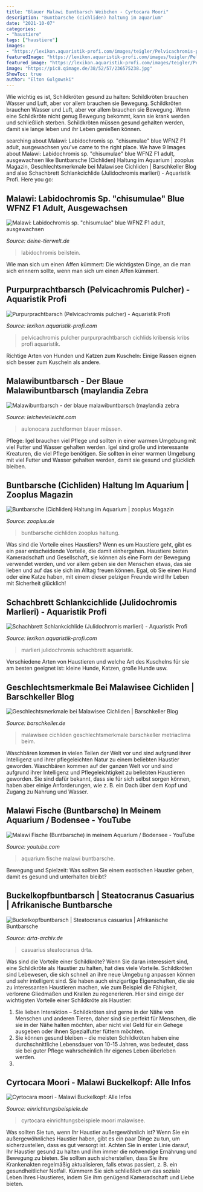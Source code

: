 ```yaml
---
title: "Blauer Malawi Buntbarsch Weibchen - Cyrtocara Moori"
description: "Buntbarsche (cichliden) haltung im aquarium"
date: "2021-10-07"
categories:
- "haustiere"
tags: ["haustiere"]
images:
- "https://lexikon.aquaristik-profi.com/images/teigler/Pelvicachromis-pulcher-1.jpg"
featuredImage: "https://lexikon.aquaristik-profi.com/images/teigler/Pelvicachromis-pulcher-1.jpg"
featured_image: "https://lexikon.aquaristik-profi.com/images/teigler/Pelvicachromis-pulcher-1.jpg"
image: "https://pic8.qimage.de/38/52/57/236575238.jpg"
ShowToc: true
author: "Elton Gulgowski"
---
```



Wie wichtig es ist, Schildkröten gesund zu halten: Schildkröten brauchen Wasser und Luft, aber vor allem brauchen sie Bewegung.
Schildkröten brauchen Wasser und Luft, aber vor allem brauchen sie Bewegung. Wenn eine Schildkröte nicht genug Bewegung bekommt, kann sie krank werden und schließlich sterben. Schildkröten müssen gesund gehalten werden, damit sie lange leben und ihr Leben genießen können.

	

		
searching about Malawi: Labidochromis sp. &quot;chisumulae&quot; blue WFNZ F1 adult, ausgewachsen you've came to the right place. We have 9 Images about Malawi: Labidochromis sp. &quot;chisumulae&quot; blue WFNZ F1 adult, ausgewachsen like Buntbarsche (Cichliden) Haltung im Aquarium | zooplus Magazin, Geschlechtsmerkmale bei Malawisee Cichliden | Barschkeller Blog and also Schachbrett Schlankcichlide (Julidochromis marlieri) - Aquaristik Profi. Here you go:
		
    
## Malawi: Labidochromis Sp. &quot;chisumulae&quot; Blue WFNZ F1 Adult, Ausgewachsen

<img loading=lazy src="https://pic8.qimage.de/38/52/57/236575238.jpg" onerror="this.onerror=null;this.src='https://tse1.mm.bing.net/th?id=OIP.iTFS46UKZK2czMe9OFloqwHaGo&amp;pid=15.1';" alt="Malawi: Labidochromis sp. &quot;chisumulae&quot; blue WFNZ F1 adult, ausgewachsen">

_Source: deine-tierwelt.de_

>labidochromis beilstein. 

	

Wie man sich um einen Affen kümmert: Die wichtigsten Dinge, an die man sich erinnern sollte, wenn man sich um einen Affen kümmert.

    
## Purpurprachtbarsch (Pelvicachromis Pulcher) - Aquaristik Profi

<img loading=lazy src="https://lexikon.aquaristik-profi.com/images/teigler/Pelvicachromis-pulcher-1.jpg" onerror="this.onerror=null;this.src='https://tse2.mm.bing.net/th?id=OIP.B4IdfPO09w-A3c-5Us_nqAHaE8&amp;pid=15.1';" alt="Purpurprachtbarsch (Pelvicachromis pulcher) - Aquaristik Profi">

_Source: lexikon.aquaristik-profi.com_

>pelvicachromis pulcher purpurprachtbarsch cichlids kribensis kribs profi aquaristik. 

	

Richtige Arten von Hunden und Katzen zum Kuscheln: Einige Rassen eignen sich besser zum Kuscheln als andere.

    
## Malawibuntbarsch - Der Blaue Malawibuntbarsch (maylandia Zebra

<img loading=lazy src="https://leichevieiieicht.com/uqb/5zIihVGQ7bSjWANyO_Lu6gHaEz.jpg" onerror="this.onerror=null;this.src='https://tse2.mm.bing.net/th?id=OIP.9DqMTCbP2YscqL5aNJSwCQAAAA&amp;pid=15.1';" alt="Malawibuntbarsch - der blaue malawibuntbarsch (maylandia zebra">

_Source: leichevieiieicht.com_

>aulonocara zuchtformen blauer müssen. 

	

Pflege: Igel brauchen viel Pflege und sollten in einer warmen Umgebung mit viel Futter und Wasser gehalten werden.
Igel sind große und interessante Kreaturen, die viel Pflege benötigen. Sie sollten in einer warmen Umgebung mit viel Futter und Wasser gehalten werden, damit sie gesund und glücklich bleiben.

    
## Buntbarsche (Cichliden) Haltung Im Aquarium | Zooplus Magazin

<img loading=lazy src="https://www.zooplus.de/magazin/wp-content/uploads/2017/03/fotolia_139436038.jpg" onerror="this.onerror=null;this.src='https://tse4.mm.bing.net/th?id=OIP.bnk04piNp1HVATSLv96pFAHaE7&amp;pid=15.1';" alt="Buntbarsche (Cichliden) Haltung im Aquarium | zooplus Magazin">

_Source: zooplus.de_

>buntbarsche cichliden zooplus haltung. 

	

Was sind die Vorteile eines Haustiers?
Wenn es um Haustiere geht, gibt es ein paar entscheidende Vorteile, die damit einhergehen. Haustiere bieten Kameradschaft und Gesellschaft, sie können als eine Form der Bewegung verwendet werden, und vor allem geben sie den Menschen etwas, das sie lieben und auf das sie sich im Alltag freuen können. Egal, ob Sie einen Hund oder eine Katze haben, mit einem dieser pelzigen Freunde wird Ihr Leben mit Sicherheit glücklich!

    
## Schachbrett Schlankcichlide (Julidochromis Marlieri) - Aquaristik Profi

<img loading=lazy src="https://lexikon.aquaristik-profi.com/images/teigler/Julidochromis-marlieri-1.jpg" onerror="this.onerror=null;this.src='https://tse4.mm.bing.net/th?id=OIP.A_MMhRbS2gJeqqZBv5MMWgHaE8&amp;pid=15.1';" alt="Schachbrett Schlankcichlide (Julidochromis marlieri) - Aquaristik Profi">

_Source: lexikon.aquaristik-profi.com_

>marlieri julidochromis schachbrett aquaristik. 

	

Verschiedene Arten von Haustieren und welche Art des Kuschelns für sie am besten geeignet ist: kleine Hunde, Katzen, große Hunde usw.

    
## Geschlechtsmerkmale Bei Malawisee Cichliden | Barschkeller Blog

<img loading=lazy src="http://barschkeller.de/blog/wp-content/uploads/2011/08/Grafik1.jpg" onerror="this.onerror=null;this.src='https://tse4.mm.bing.net/th?id=OIP.OnlTjVdKmtUZYZgLkiFouwHaFr&amp;pid=15.1';" alt="Geschlechtsmerkmale bei Malawisee Cichliden | Barschkeller Blog">

_Source: barschkeller.de_

>malawisee cichliden geschlechtsmerkmale barschkeller metriaclima beim. 

	

Waschbären kommen in vielen Teilen der Welt vor und sind aufgrund ihrer Intelligenz und ihrer pflegeleichten Natur zu einem beliebten Haustier geworden.
Waschbären kommen auf der ganzen Welt vor und sind aufgrund ihrer Intelligenz und Pflegeleichtigkeit zu beliebten Haustieren geworden. Sie sind dafür bekannt, dass sie für sich selbst sorgen können, haben aber einige Anforderungen, wie z. B. ein Dach über dem Kopf und Zugang zu Nahrung und Wasser.

    
## Malawi Fische (Buntbarsche) In Meinem Aquarium / Bodensee - YouTube

<img loading=lazy src="https://i.ytimg.com/vi/i97hy4Zk4pk/maxresdefault.jpg" onerror="this.onerror=null;this.src='https://tse4.mm.bing.net/th?id=OIP.Ubp43p4ZSVVlIt23_HEBzAHaEK&amp;pid=15.1';" alt="Malawi Fische (Buntbarsche) in meinem Aquarium / Bodensee - YouTube">

_Source: youtube.com_

>aquarium fische malawi buntbarsche. 

	

Bewegung und Spielzeit: Was sollten Sie einem exotischen Haustier geben, damit es gesund und unterhalten bleibt?

    
## Buckelkopfbuntbarsch | Steatocranus Casuarius | Afrikanische Buntbarsche

<img loading=lazy src="http://www.drta-archiv.de/picsfree01/steatocranuscasuarius02.jpg" onerror="this.onerror=null;this.src='https://tse1.mm.bing.net/th?id=OIP.bfc8ydbC9pHVUm2Tq8sUKQAAAA&amp;pid=15.1';" alt="Buckelkopfbuntbarsch | Steatocranus casuarius | Afrikanische Buntbarsche">

_Source: drta-archiv.de_

>casuarius steatocranus drta. 

	

Was sind die Vorteile einer Schildkröte?
Wenn Sie daran interessiert sind, eine Schildkröte als Haustier zu halten, hat dies viele Vorteile. Schildkröten sind Lebewesen, die sich schnell an ihre neue Umgebung anpassen können und sehr intelligent sind. Sie haben auch einzigartige Eigenschaften, die sie zu interessanten Haustieren machen, wie zum Beispiel die Fähigkeit, verlorene Gliedmaßen und Krallen zu regenerieren. Hier sind einige der wichtigsten Vorteile einer Schildkröte als Haustier:
1. Sie lieben Interaktion – Schildkröten sind gerne in der Nähe von Menschen und anderen Tieren, daher sind sie perfekt für Menschen, die sie in der Nähe halten möchten, aber nicht viel Geld für ein Gehege ausgeben oder ihnen Spezialfutter füttern möchten.
2. Sie können gesund bleiben – die meisten Schildkröten haben eine durchschnittliche Lebensdauer von 10-15 Jahren, was bedeutet, dass sie bei guter Pflege wahrscheinlich Ihr eigenes Leben überleben werden.
3.

    
## Cyrtocara Moori - Malawi Buckelkopf: Alle Infos

<img loading=lazy src="https://www.einrichtungsbeispiele.de/16to9/w1920/images_1120/aquarium-einrichten-mit-cyrtocara-moorii__IM000658.JPG" onerror="this.onerror=null;this.src='https://tse3.mm.bing.net/th?id=OIP.ORiFhRHi_lydSeOQ50VNNgHaEK&amp;pid=15.1';" alt="Cyrtocara moori - Malawi Buckelkopf: Alle Infos">

_Source: einrichtungsbeispiele.de_

>cyrtocara einrichtungsbeispiele moori malawisee. 

	

Was sollten Sie tun, wenn Ihr Haustier außergewöhnlich ist?
Wenn Sie ein außergewöhnliches Haustier haben, gibt es ein paar Dinge zu tun, um sicherzustellen, dass es gut versorgt ist. Achten Sie in erster Linie darauf, Ihr Haustier gesund zu halten und ihm immer die notwendige Ernährung und Bewegung zu bieten. Sie sollten auch sicherstellen, dass Sie ihre Krankenakten regelmäßig aktualisieren, falls etwas passiert, z. B. ein gesundheitlicher Notfall. Kümmern Sie sich schließlich um das soziale Leben Ihres Haustieres, indem Sie ihm genügend Kameradschaft und Liebe bieten.

